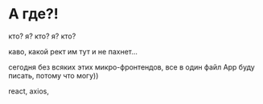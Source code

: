 # А где?!
кто? я? кто? я? кто?


каво, какой рект им тут и не пахнет...


сегодня без всяких этих микро-фронтендов, все в один файл App буду писать, потому что могу))

react, axios, 
